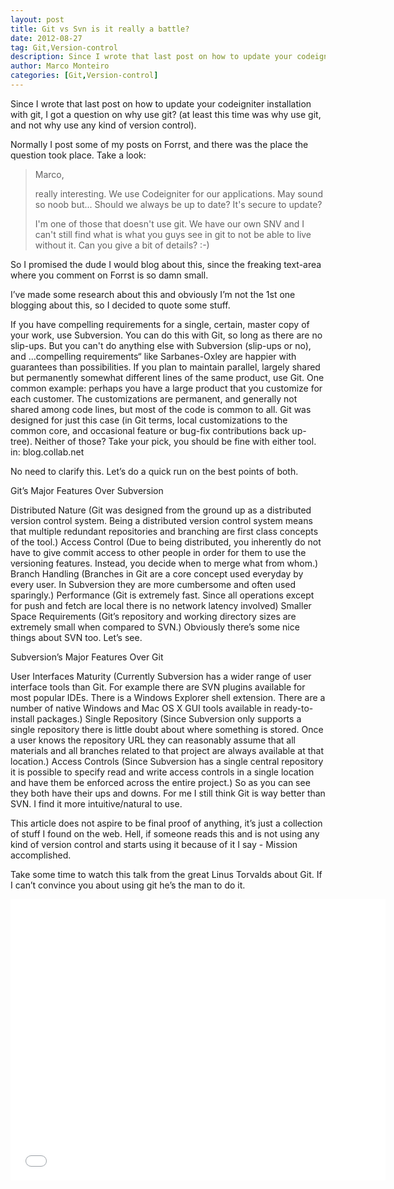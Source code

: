 ```yaml
---
layout: post
title: Git vs Svn is it really a battle?
date: 2012-08-27
tag: Git,Version-control
description: Since I wrote that last post on how to update your codeigniter installation with git, I got a question on why use git? (at least this time was why use
author: Marco Monteiro
categories: [Git,Version-control]
---
```


Since I wrote that last post on how to update your codeigniter installation with git, I got a question on why use git? (at least this time was why use git, and not why use any kind of version control).
<!--more-->
Normally I post some of my posts on Forrst, and there was the place the question took place. Take a look:

> Marco,
>
> really interesting. We use Codeigniter for our applications. May sound so noob but... Should we always be up to date? It's secure to update?
>
> I'm one of those that doesn't use git. We have our own SNV and I can't still find what is what you guys see in git to not be able to live without it. Can you give a bit of details? :-)

So I promised the dude I would blog about this, since the freaking text-area where you comment on Forrst is so damn small.

I’ve made some research about this and obviously I’m not the 1st one blogging about this, so I decided to quote some stuff.

If you have compelling requirements for a single, certain, master copy of your work, use Subversion. You can do this with Git, so long as there are no slip-ups. But you can't do anything else with Subversion (slip-ups or no), and ...compelling requirements“ like Sarbanes-Oxley are happier with guarantees than possibilities.
If you plan to maintain parallel, largely shared but permanently somewhat different lines of the same product, use Git. One common example: perhaps you have a large product that you customize for each customer. The customizations are permanent, and generally not shared among code lines, but most of the code is common to all. Git was designed for just this case (in Git terms, local customizations to the common core, and occasional feature or bug-fix contributions back up-tree).
Neither of those? Take your pick, you should be fine with either tool.
in: blog.collab.net

No need to clarify this. Let’s do a quick run on the best points of both.

Git’s Major Features Over Subversion

Distributed Nature (Git was designed from the ground up as a distributed version control system. Being a distributed version control system means that multiple redundant repositories and branching are first class concepts of the tool.)
Access Control (Due to being distributed, you inherently do not have to give commit access to other people in order for them to use the versioning features. Instead, you decide when to merge what from whom.)
Branch Handling (Branches in Git are a core concept used everyday by every user. In Subversion they are more cumbersome and often used sparingly.)
Performance (Git is extremely fast. Since all operations except for push and fetch are local there is no network latency involved)
Smaller Space Requirements (Git’s repository and working directory sizes are extremely small when compared to SVN.)
Obviously there’s some nice things about SVN too. Let’s see.

Subversion’s Major Features Over Git

User Interfaces Maturity (Currently Subversion has a wider range of user interface tools than Git. For example there are SVN plugins available for most popular IDEs. There is a Windows Explorer shell extension. There are a number of native Windows and Mac OS X GUI tools available in ready-to-install packages.)
Single Repository (Since Subversion only supports a single repository there is little doubt about where something is stored. Once a user knows the repository URL they can reasonably assume that all materials and all branches related to that project are always available at that location.)
Access Controls (Since Subversion has a single central repository it is possible to specify read and write access controls in a single location and have them be enforced across the entire project.)
So as you can see they both have their ups and downs. For me I still think Git is way better than SVN. I find it more intuitive/natural to use.

This article does not aspire to be final proof of anything, it’s just a collection of stuff I found on the web. Hell, if someone reads this and is not using any kind of version control and starts using it because of it I say - Mission accomplished.

Take some time to watch this talk from the great Linus Torvalds about Git. If I can’t convince you about using git he’s the man to do it.

<iframe width="600" height="450" src="//www.youtube.com/embed/4XpnKHJAok8" frameborder="0" allowfullscreen></iframe>